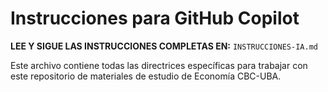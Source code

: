 # Instrucciones para GitHub Copilot

**LEE Y SIGUE LAS INSTRUCCIONES COMPLETAS EN:** `INSTRUCCIONES-IA.md`

Este archivo contiene todas las directrices específicas para trabajar con este repositorio de materiales de estudio de Economía CBC-UBA.
